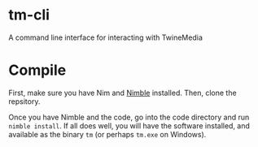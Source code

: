 # tm-cli
A command line interface for interacting with TwineMedia

# Compile
First, make sure you have Nim and [Nimble](https://github.com/nim-lang/nimble) installed. Then, clone the repsitory.

Once you have Nimble and the code, go into the code directory and run `nimble install`. If all does well, you will have the software installed, and available as the binary `tm` (or perhaps `tm.exe` on Windows).